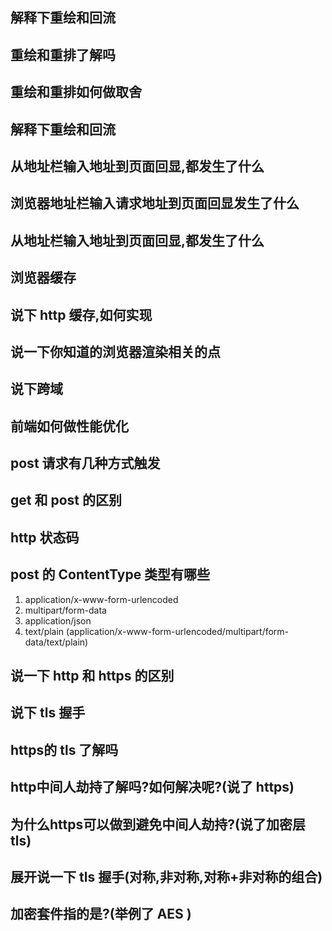

## 解释下重绘和回流

## 重绘和重排了解吗

## 重绘和重排如何做取舍

## 解释下重绘和回流


## 从地址栏输入地址到页面回显,都发生了什么

## 浏览器地址栏输入请求地址到页面回显发生了什么

## 从地址栏输入地址到页面回显,都发生了什么

## 浏览器缓存

## 说下 http 缓存,如何实现

## 说一下你知道的浏览器渲染相关的点


## 说下跨域

## 前端如何做性能优化

## post 请求有几种方式触发

## get 和 post 的区别

## http 状态码

## post 的 ContentType 类型有哪些

1. application/x-www-form-urlencoded
2. multipart/form-data
3. application/json
4. text/plain
(application/x-www-form-urlencoded/multipart/form-data/text/plain)

## 说一下 http 和 https 的区别

## 说下 tls 握手

## https的 tls 了解吗

## http中间人劫持了解吗?如何解决呢?(说了 https)

## 为什么https可以做到避免中间人劫持?(说了加密层 tls)

## 展开说一下 tls 握手(对称,非对称,对称+非对称的组合)

## 加密套件指的是?(举例了 AES )

